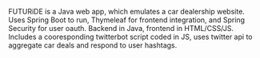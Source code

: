 FUTURiDE is a Java web app, which emulates a car dealership website. Uses Spring Boot to run, Thymeleaf for frontend integration, and Spring Security for user oauth.
Backend in Java, frontend in HTML/CSS/JS.
Includes a cooresponding twitterbot script coded in JS, uses twitter api to aggregate car deals and respond to user hashtags.
